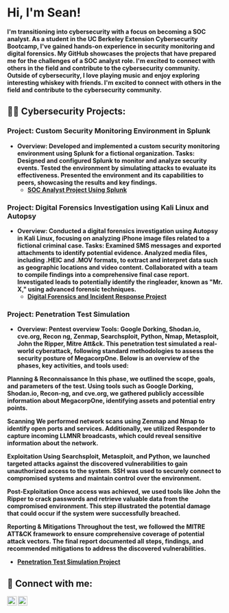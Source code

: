<h1>Hi, I'm Sean! </h1>
  <b>I'm transitioning into cybersecurity with a focus on becoming a SOC analyst. As a student in the UC Berkeley Extension Cybersecurity Bootcamp, I've gained hands-on experience in security monitoring and digital forensics. My GitHub showcases the projects that have prepared me for the challenges of a SOC analyst role. I'm excited to connect with others in the field and contribute to the cybersecurity community.</b>
  <b>Outside of cybersecurity, I love playing music and enjoy exploring interesting whiskey with friends. I'm excited to connect with others in the field and contribute to the cybersecurity community.</b>

<h2>👨‍💻 Cybersecurity Projects:</h2>

<h3>Project: Custom Security Monitoring Environment in Splunk</h3>
  
- <b>Overview: Developed and implemented a custom security monitoring environment using Splunk for a fictional organization.
Tasks:
Designed and configured Splunk to monitor and analyze security events.
Tested the environment by simulating attacks to evaluate its effectiveness.
Presented the environment and its capabilities to peers, showcasing the results and key findings.</b>
  - <b>[SOC Analyst Project Using Splunk](https://docs.google.com/document/d/1H0ArV3fWwnz-QApyergOZ6xue9uR4Y8crG9BiJdaIOw/edit?usp=sharing)
  </b>
<b>

</b>

<h3>Project: Digital Forensics Investigation using Kali Linux and Autopsy</h3>
 
- <b>Overview: Conducted a digital forensics investigation using Autopsy in Kali Linux, focusing on analyzing iPhone image files related to a fictional criminal case.
Tasks:
Examined SMS messages and exported attachments to identify potential evidence.
Analyzed media files, including .HEIC and .MOV formats, to extract and interpret data such as geographic locations and video content.
Collaborated with a team to compile findings into a comprehensive final case report.
Investigated leads to potentially identify the ringleader, known as "Mr. X," using advanced forensic techniques.</b>
  - <b>[Digital Forensics and Incident Response Project](https://docs.google.com/document/d/13Wj7ANVXr7FMWY5vw6ew-Nd760d0kMGjOiOJbcCRSzc/edit?usp=sharing)
 </b>

<h3>Project: Penetration Test Simulation</h3>
 
- <b>Overview: Pentest overview
Tools: Google Dorking, Shodan.io, cve.org, Recon ng, Zenmap, Searchsploit, Python, Nmap, Metasploit, John the Ripper, Mitre Att&ck.
This penetration test simulated a real-world cyberattack, following standard methodologies to assess the security posture of MegacorpOne. Below is an overview of the phases, key activities, and tools used:

Planning & Reconnaissance
In this phase, we outlined the scope, goals, and parameters of the test. Using tools such as Google Dorking, Shodan.io, Recon-ng, and cve.org, we gathered publicly accessible information about MegacorpOne, identifying assets and potential entry points.

Scanning
We performed network scans using Zenmap and Nmap to identify open ports and services. Additionally, we utilized Responder to capture incoming LLMNR broadcasts, which could reveal sensitive information about the network.

Exploitation
Using Searchsploit, Metasploit, and Python, we launched targeted attacks against the discovered vulnerabilities to gain unauthorized access to the system. SSH was used to securely connect to compromised systems and maintain control over the environment.

Post-Exploitation
Once access was achieved, we used tools like John the Ripper to crack passwords and retrieve valuable data from the compromised environment. This step illustrated the potential damage that could occur if the system were successfully breached.

Reporting & Mitigations
Throughout the test, we followed the MITRE ATT&CK framework to ensure comprehensive coverage of potential attack vectors. The final report documented all steps, findings, and recommended mitigations to address the discovered vulnerabilities.
</b>
  - <b>[Penetration Test Simulation Project](https://docs.google.com/document/d/1Uke2hxYr1Mwbtzbv8S-mjqd5gG_bpFt-nsaCYB5-6Mc/edit?usp=sharing)
</b>

<h2> 🤳 Connect with me:</h2>


[<img align="left" alt="SeanClem | LinkedIn" width="22px" src="https://cdn.jsdelivr.net/npm/simple-icons@v3/icons/linkedin.svg" />][linkedin]
[<img align="left" alt="SeanClem | Instagram" width="22px" src="https://cdn.jsdelivr.net/npm/simple-icons@v3/icons/instagram.svg" />][instagram]

[instagram]: https://www.instagram.com/foreverchasingwhiskey
[linkedin]: https://www.linkedin.com/in/sean-clem-845b202b4/

<!--
**joshmadakor1/joshmadakor1** is a ✨ _special_ ✨ repository because its `README.md` (this file) appears on your GitHub profile.

Here are some ideas to get you started:

- 🔭 I’m currently working on ...
- 🌱 I’m currently learning ...
- 👯 I’m looking to collaborate on ...
- 🤔 I’m looking for help with ...
- 💬 Ask me about ...
- 📫 How to reach me: ...
- 😄 Pronouns: ...
- ⚡ Fun fact: ...
-->
